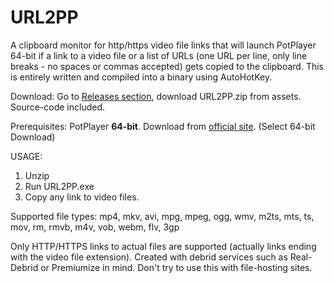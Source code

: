 # URL2PP
A clipboard monitor for http/https video file links that will launch PotPlayer 64-bit if a link to a video file or a list of URLs (one URL per line, only line breaks - no spaces or commas accepted) gets copied to the clipboard.
This is entirely written and compiled into a binary using AutoHotKey.

Download: Go to [Releases section](https://github.com/morpheasgr/URL2PP/releases), download URL2PP.zip from assets. Source-code included.

Prerequisites: PotPlayer **64-bit**. Download from [official site](https://potplayer.daum.net/). (Select 64-bit Download)

USAGE:
1. Unzip
2. Run URL2PP.exe
3. Copy any link to video files.

Supported file types: mp4, mkv, avi, mpg, mpeg, ogg, wmv, m2ts, mts, ts, mov, rm, rmvb, m4v, vob, webm, flv, 3gp

Only HTTP/HTTPS links to actual files are supported (actually links ending with the video file extension).
Created with debrid services such as Real-Debrid or Premiumize in mind.
Don't try to use this with file-hosting sites.

